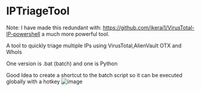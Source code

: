 # IPTriageTool
Note: I have made this redundant with:  https://github.com/jkerai1/VirusTotal-IP-powershell a much more powerful tool.

A tool to quickly triage multiple IPs using VirusTotal,AlienVault OTX and WhoIs
 
 
 One version is .bat (batch) and one is Python 


Good Idea to create a shortcut to the batch script so it can be executed globally with a hotkey ![image](https://user-images.githubusercontent.com/55988027/120716927-a0784900-c4be-11eb-9b65-3f84724d1565.png)
